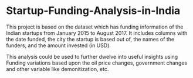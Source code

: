 # Startup-Funding-Analysis-in-India
This project is based on the dataset which has funding information of the Indian startups from January 2015 to August 2017. It includes columns with the date funded, the city the startup is based out of, the names of the funders, and the amount invested (in USD).

This analysis could be used to further dwelve into useful insights using Funding variations based upon the oil price changes, government changes and other variable like demonitization, etc.
